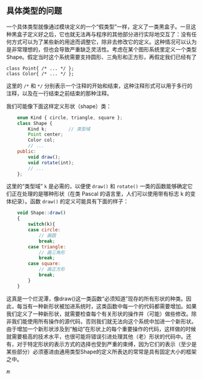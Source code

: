 ## 具体类型的问题

一个具体类型就像通过模块定义的一个“假类型”一样，定义了一类黑盒子。一旦这种黑盒子定义好之后，它也就无法再与程序的其他部分进行实际地交互了：没有任何方式可以为了某些新的用途而调整它，除非去修改它的定义。这种情况可以认为是非常理想的，但也会导致严重缺乏灵活性。考虑在某个图形系统里定义一个类型 Shape。假定当时这个系统需要支持圆形、三角形和正方形，再假定我们已经有了

```
class Point{ /* ... */ };
class Color{ /* ... */ };
```

这里的 `/*` 和 `*/` 分别表示一个注释的开始和结束，这种注释形式可以用于多行的注释，以及在一行结束之前结束的那种注释。

我们可能像下面这样定义形状（shape）类：

```javascript
    enum Kind { circle, triangle, square };
    class Shape {
        Kind k;        // 类型域
        Point center;
        Color col;
        // ...
    public:
        void draw();
        void rotate(int);
        // ...
    };
```

这里的“类型域” `k` 是必需的，以便使 `draw()` 和 `rotate()` 一类的函数能够确定它们正在处理的是哪种形状（在类 Pascal 的语言里，人们可以使用带有标志 k 的变体纪录）。函数 `draw()` 的定义可能具有下面的样子：

```javascript
    void Shape::draw()
    {
        switch(k){
        case circle:
            // 画圆
            break;
        case triangle:
            // 画三角形
            break;
        case square:
            // 画正方形
            break;
        }
    }
```

这真是一个烂泥潭，像draw\(\)这一类函数“必须知道”现存的所有形状的种类。因此，每当有一种新形状被加进系统时，这类函数中每一个的代码都需要增加。如果我们定义了一种新形状，就需要检查每个有关形状的操作并（可能）做些修改。除非我们能使用所有操作的源代码，否则我们就无法向这个系统中加进一个新形状。由于增加一个新形状涉及到“触动”在形状上的每个重要操作的代码，这样做的时候就需要极高的技术水平，也很可能将错误引进处理其他（老）形状的代码中。还有，对于特定形状的表示方式的选择也受到严重的束缚，因为它们的表示（至少是某些部分）必须塞进由通用类型Shape的定义所表达的常常是具有固定大小的框架之中。

🔚

